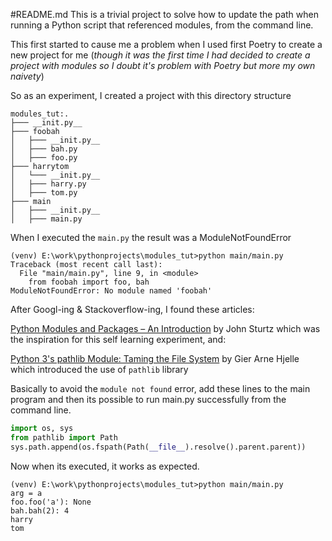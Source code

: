 #README.md
This is a trivial project to solve how to update the path when running 
a Python script that referenced modules, from the command line.

This first started to cause me a problem when I used first Poetry to create a
new project for me (_though it was the first time I had decided to create
a project with modules so I doubt it's problem with Poetry but more my own
naivety_)

So as an experiment, I created a project with this directory structure 
```
modules_tut:.
├─── __init.py__
├─── foobah
│   ├─── __init.py__
│   ├─── bah.py
│   ├─── foo.py
├─── harrytom
│   └─── __init.py__
│   ├─── harry.py
│   ├─── tom.py
├─── main
│   ├─── __init.py__
│   ├─── main.py
```

When I executed the `main.py` the result was a ModuleNotFoundError

```
(venv) E:\work\pythonprojects\modules_tut>python main/main.py
Traceback (most recent call last):
  File "main/main.py", line 9, in <module>
    from foobah import foo, bah
ModuleNotFoundError: No module named 'foobah'

```

After Googl-ing & Stackoverflow-ing, I found these articles:

[Python Modules and Packages – An Introduction](https://realpython.com/python-modules-packages/) by John Sturtz
which was the inspiration for this self learning experiment, and:

[Python 3's pathlib Module: Taming the File System](https://realpython.com/python-pathlib/) by Gier Arne Hjelle
which introduced the use of `pathlib` library

Basically to avoid the `module not found` error, add these lines to the main program
and then its possible to run main.py successfully from the command line.

```python
import os, sys
from pathlib import Path
sys.path.append(os.fspath(Path(__file__).resolve().parent.parent))
```  

Now when its executed, it works as expected.
```
(venv) E:\work\pythonprojects\modules_tut>python main/main.py
arg = a
foo.foo('a'): None
bah.bah(2): 4
harry
tom

```
